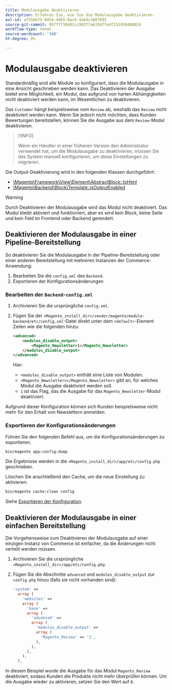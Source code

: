 ```yaml
---
title: Modulausgabe deaktivieren
description: Erfahren Sie, wie Sie die Modulausgabe deaktivieren.
exl-id: af556bf5-8454-4d65-8ac8-4a64c108f092
source-git-commit: 95ffff39d82cc9027fa633dffedf15193040802d
workflow-type: tm+mt
source-wordcount: '348'
ht-degree: 0%

---
```


# Modulausgabe deaktivieren

Standardmäßig sind alle Module so konfiguriert, dass die Modulausgabe in eine Ansicht geschrieben werden kann. Das Deaktivieren der Ausgabe bietet eine Möglichkeit, ein Modul, das aufgrund von harten Abhängigkeiten nicht deaktiviert werden kann, im Wesentlichen zu deaktivieren.

Das `Customer` hängt beispielsweise vom `Review` ab, weshalb das `Review` nicht deaktiviert werden kann. Wenn Sie jedoch nicht möchten, dass Kunden Bewertungen bereitstellen, können Sie die Ausgabe aus dem `Review`-Modul deaktivieren.

>[!INFO]
>
>Wenn ein Händler in einer früheren Version den Administrator verwendet hat, um die Modulausgabe zu deaktivieren, müssen Sie das System manuell konfigurieren, um diese Einstellungen zu migrieren.

Die Output-Deaktivierung wird in den folgenden Klassen durchgeführt:

- [\Magento\Framework\View\Element\AbstractBlock::toHtml](https://github.com/magento/magento2/blob/36097739bbb0b8939ad9a2a0dadee64318153dca/lib/internal/Magento/Framework/View/Element/AbstractBlock.php#L651)
- [\Magento\Backend\Block\Template::isOutputEnabled](https://github.com/magento/magento2/blob/0c786907ffe03d0e2990612eec16ee58b00379c5/app/code/Magento/Backend/Block/Template.php#L96)

>[!WARNING]
>
>Durch Deaktivieren der Modulausgabe wird das Modul nicht deaktiviert. Das Modul bleibt aktiviert und funktioniert, aber es wird kein Block, keine Seite und kein Feld im Frontend oder Backend gerendert.

## Deaktivieren der Modulausgabe in einer Pipeline-Bereitstellung

So deaktivieren Sie die Modulausgabe in der Pipeline-Bereitstellung oder einer anderen Bereitstellung mit mehreren Instanzen der Commerce-Anwendung:

1. Bearbeiten Sie die `config.xml` des `Backend`.
1. Exportieren der Konfigurationsänderungen

### Bearbeiten der `Backend`-`config.xml`

1. Archivieren Sie die ursprüngliche `config.xml`.
1. Fügen Sie der `<Magento_install_dir>/vendor/magento/module-backend/etc/config.xml`-Datei direkt unter dem `<default>`-Element Zeilen wie die folgenden hinzu:

   ```xml
   <advanced>
       <modules_disable_output>
           <Magento_Newsletter>1</Magento_Newsletter>
       </modules_disable_output>
   </advanced>
   ```

   Hier:

   - `<modules_disable_output>` enthält eine Liste von Modulen.
   - `<Magento_Newsletter></Magento_Newsletter>` gibt an, für welches Modul die Ausgabe deaktiviert werden soll.
   - `1` ist das Flag, das die Ausgabe für das `Magento_Newsletter`-Modul deaktiviert.

Aufgrund dieser Konfiguration können sich Kunden beispielsweise nicht mehr für den Erhalt von Newslettern anmelden.

### Exportieren der Konfigurationsänderungen

Führen Sie den folgenden Befehl aus, um die Konfigurationsänderungen zu exportieren:

```bash
bin/magento app:config:dump
```

Die Ergebnisse werden in die `<Magento_install_dir>/app/etc/config.php` geschrieben.

Löschen Sie anschließend den Cache, um die neue Einstellung zu aktivieren:

```bash
bin/magento cache:clean config
```

Siehe [Exportieren der Konfiguration](../cli/export-configuration.md).

## Deaktivieren der Modulausgabe in einer einfachen Bereitstellung

Die Vorgehensweise zum Deaktivieren der Modulausgabe auf einer einzigen Instanz von Commerce ist einfacher, da die Änderungen nicht verteilt werden müssen.

1. Archivieren Sie die ursprüngliche `<Magento_install_dir>/app/etc/config.php`.
1. Fügen Sie die Abschnitte `advanced` und `modules_disable_output` zur `config.php` hinzu (falls sie nicht vorhanden sind):

   ```php
   'system' =>
     array (
       'websites' =>
       array (
         'base' =>
         array (
           'advanced' =>
           array (
             'modules_disable_output' =>
             array (
               'Magento_Review' => '1',
             ),
           ),
         ),
       ),
     ),
   ```

In diesem Beispiel wurde die Ausgabe für das Modul `Magento_Review` deaktiviert, sodass Kunden die Produkte nicht mehr überprüfen können.
Um die Ausgabe wieder zu aktivieren, setzen Sie den Wert auf `0`.
